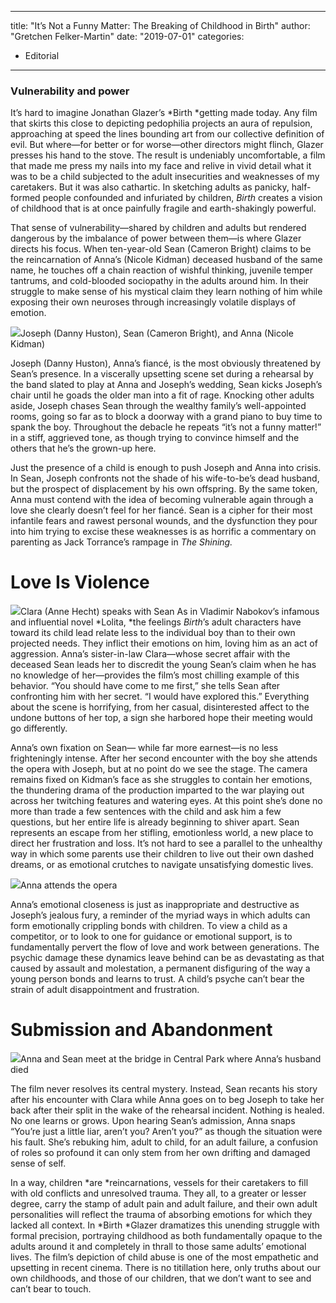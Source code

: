 
---
title: "It’s Not a Funny Matter: The Breaking of Childhood in Birth"
author: "Gretchen Felker-Martin"
date: "2019-07-01"
categories:
- Editorial
---

### Vulnerability and power

It’s hard to imagine Jonathan Glazer’s *Birth *getting made today. Any film that skirts this close to depicting pedophilia projects an aura of repulsion, approaching at speed the lines bounding art from our collective definition of evil. But where—for better or for worse—other directors might flinch, Glazer presses his hand to the stove. The result is undeniably uncomfortable, a film that made me press my nails into my face and relive in vivid detail what it was to be a child subjected to the adult insecurities and weaknesses of my caretakers. But it was also cathartic. In sketching adults as panicky, half-formed people confounded and infuriated by children, *Birth* creates a vision of childhood that is at once painfully fragile and earth-shakingly powerful.

That sense of vulnerability—shared by children and adults but rendered dangerous by the imbalance of power between them—is where Glazer directs his focus. When ten-year-old Sean (Cameron Bright) claims to be the reincarnation of Anna’s (Nicole Kidman) deceased husband of the same name, he touches off a chain reaction of wishful thinking, juvenile temper tantrums, and cold-blooded sociopathy in the adults around him. In their struggle to make sense of his mystical claim they learn nothing of him while exposing their own neuroses through increasingly volatile displays of emotion. 

![](/wp-content/uploads/2019/01/image4.png?w=1170&#038;ssl=1)Joseph (Danny Huston), Sean (Cameron Bright), and Anna (Nicole Kidman)

Joseph (Danny Huston), Anna’s fiancé, is the most obviously threatened by Sean’s presence. In a viscerally upsetting scene set during a rehearsal by the band slated to play at Anna and Joseph’s wedding, Sean kicks Joseph’s chair until he goads the older man into a fit of rage. Knocking other adults aside, Joseph chases Sean through the wealthy family’s well-appointed rooms, going so far as to block a doorway with a grand piano to buy time to spank the boy. Throughout the debacle he repeats “it’s not a funny matter!” in a stiff, aggrieved tone, as though trying to convince himself and the others that he’s the grown-up here.

Just the presence of a child is enough to push Joseph and Anna into crisis. In Sean, Joseph confronts not the shade of his wife-to-be’s dead husband, but the prospect of displacement by his own offspring. By the same token, Anna must contend with the idea of becoming vulnerable again through a love she clearly doesn’t feel for her fiancé. Sean is a cipher for their most infantile fears and rawest personal wounds, and the dysfunction they pour into him trying to excise these weaknesses is as horrific a commentary on parenting as Jack Torrance’s rampage in *The Shining.*

# Love Is Violence

![](/wp-content/uploads/2019/01/image3.png?w=1170&#038;ssl=1)Clara (Anne Hecht) speaks with Sean
As in Vladimir Nabokov’s infamous and influential novel *Lolita, *the feelings *Birth*’s adult characters have toward its child lead relate less to the individual boy than to their own projected needs. They inflict their emotions on him, loving him as an act of aggression. Anna’s sister-in-law Clara—whose secret affair with the deceased Sean leads her to discredit the young Sean’s claim when he has no knowledge of her—provides the film’s most chilling example of this behavior. “You should have come to me first,” she tells Sean after confronting him with her secret. “I would have explored this.” Everything about the scene is horrifying, from her casual, disinterested affect to the undone buttons of her top, a sign she harbored hope their meeting would go differently. 

Anna’s own fixation on Sean— while far more earnest—is no less frighteningly intense. After her second encounter with the boy she attends the opera with Joseph, but at no point do we see the stage. The camera remains fixed on Kidman’s face as she struggles to contain her emotions, the thundering drama of the production imparted to the war playing out across her twitching features and watering eyes. At this point she’s done no more than trade a few sentences with the child and ask him a few questions, but her entire life is already beginning to shiver apart. Sean represents an escape from her stifling, emotionless world, a new place to direct her frustration and loss. It’s not hard to see a parallel to the unhealthy way in which some parents use their children to live out their own dashed dreams, or as emotional crutches to navigate unsatisfying domestic lives.

![](/wp-content/uploads/2019/01/image2.png?w=1170&#038;ssl=1)Anna attends the opera

Anna’s emotional closeness is just as inappropriate and destructive as Joseph’s jealous fury, a reminder of the myriad ways in which adults can form emotionally crippling bonds with children. To view a child as a competitor, or to look to one for guidance or emotional support, is to fundamentally pervert the flow of love and work between generations. The psychic damage these dynamics leave behind can be as devastating as that caused by assault and molestation, a permanent disfiguring of the way a young person bonds and learns to trust. A child’s psyche can’t bear the strain of adult disappointment and frustration.

# Submission and Abandonment

![](/wp-content/uploads/2019/01/image5.png?w=1170&#038;ssl=1)Anna and Sean meet at the bridge in Central Park where Anna’s husband died

The film never resolves its central mystery. Instead, Sean recants his story after his encounter with Clara while Anna goes on to beg Joseph to take her back after their split in the wake of the rehearsal incident. Nothing is healed. No one learns or grows. Upon hearing Sean’s admission, Anna snaps “You’re just a little liar, aren’t you? Aren’t you?” as though the situation were his fault. She’s rebuking him, adult to child, for an adult failure, a confusion of roles so profound it can only stem from her own drifting and damaged sense of self.

In a way, children *are *reincarnations, vessels for their caretakers to fill with old conflicts and unresolved trauma. They all, to a greater or lesser degree, carry the stamp of adult pain and adult failure, and their own adult personalities will reflect the trauma of absorbing emotions for which they lacked all context. In *Birth *Glazer dramatizes this unending struggle with formal precision, portraying childhood as both fundamentally opaque to the adults around it and completely in thrall to those same adults’ emotional lives. The film’s depiction of child abuse is one of the most empathetic and upsetting in recent cinema. There is no titillation here, only truths about our own childhoods, and those of our children, that we don’t want to see and can’t bear to touch.
